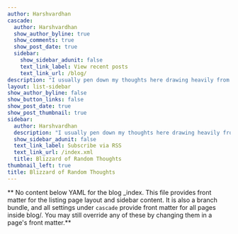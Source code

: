 ```yaml
---
author: Harshvardhan
cascade:
  author: Harshvardhan
  show_author_byline: true
  show_comments: true
  show_post_date: true
  sidebar:
    show_sidebar_adunit: false
    text_link_label: View recent posts
    text_link_url: /blog/
description: "I usually pen down my thoughts here drawing heavily from anecdotes and personal experiences. You would also find some posts on working with R. Cross-listed on [R-bloggers](https://www.r-bloggers.com/blogs-list/)."
layout: list-sidebar
show_author_byline: false
show_button_links: false
show_post_date: true
show_post_thumbnail: true
sidebar:
  author: Harshvardhan
  description: "I usually pen down my thoughts here drawing heavily from anecdotes and personal experiences. You would also find some posts on working with R. Cross-listed on [R-bloggers](https://www.r-bloggers.com/blogs-list/)."
  show_sidebar_adunit: false
  text_link_label: Subscribe via RSS
  text_link_url: /index.xml
  title: Blizzard of Random Thoughts
thumbnail_left: true
title: Blizzard of Random Thoughts
---
```


** No content below YAML for the blog _index. This file provides front matter for the listing page layout and sidebar content. It is also a branch bundle, and all settings under `cascade` provide front matter for all pages inside blog/. You may still override any of these by changing them in a page's front matter.**
